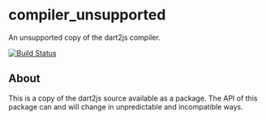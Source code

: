 # compiler_unsupported

An unsupported copy of the dart2js compiler.

[![Build Status](https://travis-ci.org/dart-lang/compiler_unsupported.svg?branch=master)](https://travis-ci.org/dart-lang/compiler_unsupported)

## About

This is a copy of the dart2js source available as a package. The API of this
package can and will change in unpredictable and incompatible ways.
